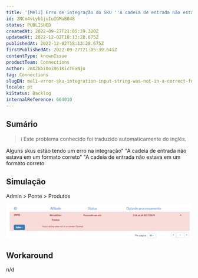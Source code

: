 ```yaml
---
title: '[Meli] Erro de integração do SKU ''A cadeia de entrada não estava em um formato correto''.'
id: 2NCm4vLyb1juIuIGMaB048
status: PUBLISHED
createdAt: 2022-09-27T21:05:39.320Z
updatedAt: 2022-12-02T18:13:28.675Z
publishedAt: 2022-12-02T18:13:28.675Z
firstPublishedAt: 2022-09-27T21:05:39.641Z
contentType: knownIssue
productTeam: Connections
author: 2mXZkbi0oi061KicTExNjo
tag: Connections
slugEN: meli-error-sku-integration-input-string-was-not-in-a-correct-format
locale: pt
kiStatus: Backlog
internalReference: 664010
---
```


## Sumário

>ℹ️ Este problema conhecido foi traduzido automaticamente do inglês.


Alguns skus estão tendo um erro na integração" "A cadeia de entrada não estava em um formato correto" "A cadeia de entrada não estava em um formato correto



## Simulação



Admin > Ponte > Produtos

 ![](https://raw.githubusercontent.com/vtexdocs/known-issues/refs/heads/main/docs/pt/known-issues/Connections/erro-de-integracao-do-sku-a-cadeia-de-entrada-nao-estava-em-um-formato-correto_1.png)



## Workaround


n/d

